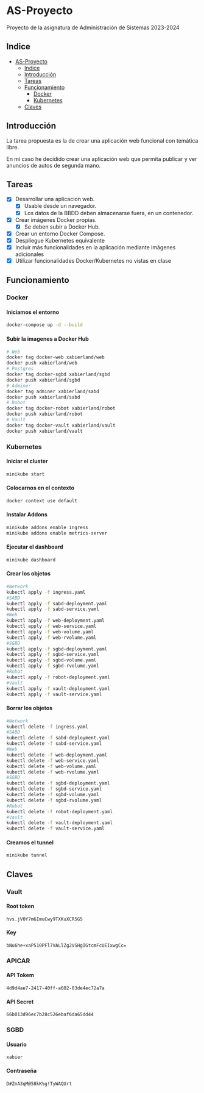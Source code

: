 # AS-Proyecto

Proyecto de la asignatura de Administración de Sistemas 2023-2024

## Indice

- [AS-Proyecto](#as-proyecto)
  - [Indice](#indice)
  - [Introducción](#introducción)
  - [Tareas](#tareas)
  - [Funcionamiento](#funcionamiento)
    - [Docker](#docker)
    - [Kubernetes](#kubernetes)
  - [Claves](#claves)

## Introducción

La tarea propuesta es la de crear una aplicación web funcional con temática libre.

En mi caso he decidido crear una aplicación web que permita publicar y ver anuncios de autos de segunda mano.

## Tareas

- [X] Desarrollar una aplicacion web.
  - [X] Usable desde un navegador.
  - [X] Los datos de la BBDD deben almacenarse fuera, en un contenedor.
- [X] Crear imágenes Docker propias.
  - [X] Se deben subir a Docker Hub.
- [X] Crear un entorno Docker Compose.
- [X] Despliegue Kubernetes equivalente
- [X] Incluir más funcionalidades en la aplicación mediante imágenes adicionales
- [X] Utilizar funcionalidades Docker/Kubernetes no vistas en clase

## Funcionamiento

### Docker

#### Iniciamos el entorno

```bash
docker-compose up -d --build
```

#### Subir la imagenes a Docker Hub

```bash
# Web
docker tag docker-web xabierland/web
docker push xabierland/web
# Postgres
docker tag docker-sgbd xabierland/sgbd
docker push xabierland/sgbd
# Adminer
docker tag adminer xabierland/sabd
docker push xabierland/sabd
# Robot
docker tag docker-robot xabierland/robot
docker push xabierland/robot
# Vault
docker tag docker-vault xabierland/vault
docker push xabierland/vault

```

### Kubernetes

#### Iniciar el cluster

```bash
minikube start
```

#### Colocarnos en el contexto

```bash
docker context use default
```

#### Instalar Addons

```bash
minikube addons enable ingress
minikube addons enable metrics-server
```

#### Ejecutar el dashboard

```bash
minikube dashboard
```

#### Crear los objetos

```bash
#Network
kubectl apply -f ingress.yaml
#SABD
kubectl apply -f sabd-deployment.yaml
kubectl apply -f sabd-service.yaml
#Web
kubectl apply -f web-deployment.yaml
kubectl apply -f web-service.yaml
kubectl apply -f web-volume.yaml
kubectl apply -f web-rvolume.yaml
#SGBD
kubectl apply -f sgbd-deployment.yaml
kubectl apply -f sgbd-service.yaml
kubectl apply -f sgbd-volume.yaml
kubectl apply -f sgbd-rvolume.yaml
#Robot
kubectl apply -f robot-deployment.yaml
#Vault
kubectl apply -f vault-deployment.yaml
kubectl apply -f vault-service.yaml

```

#### Borrar los objetos

```bash
#Network
kubectl delete -f ingress.yaml
#SABD
kubectl delete -f sabd-deployment.yaml
kubectl delete -f sabd-service.yaml
#Web
kubectl delete -f web-deployment.yaml
kubectl delete -f web-service.yaml
kubectl delete -f web-volume.yaml
kubectl delete -f web-rvolume.yaml
#SGBD
kubectl delete -f sgbd-deployment.yaml
kubectl delete -f sgbd-service.yaml
kubectl delete -f sgbd-volume.yaml
kubectl delete -f sgbd-rvolume.yaml
#Robot
kubectl delete -f robot-deployment.yaml
#Vault
kubectl delete -f vault-deployment.yaml
kubectl delete -f vault-service.yaml

```

#### Creamos el tunnel

```bash
minikube tunnel
```

## Claves

### Vault

#### Root token

```hvs.jV0Y7m6ImuCwy9TXKuXCR5G5```

#### Key

```bNu6he+xaP510PFl7VALlZg2VSHgIGtcmFcUEIxwgCc=```

### APICAR

#### API Tokem

```4d9d4ae7-2417-40ff-a602-03de4ec72a7a```

#### API Secret

```66b013d96ec7b28c526ebaf6da65dd44```

### SGBD

#### Usuario

```xabier```

#### Contraseña

```D#ZnA3qM@58kK%g!TyWAQUrt```
